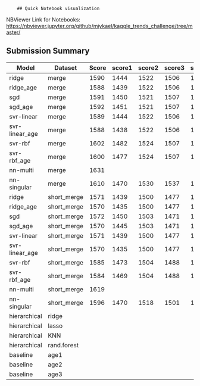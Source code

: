         ## Quick Notebook visualization

NBViewer Link for Notebooks: https://nbviewer.jupyter.org/github/miykael/kaggle_trends_challenge/tree/master/

## Submission Summary

| Model          | Dataset     | Score | score1 | score2 | score3 | score4 | score5 | ScoreKaggle |
|----------------|-------------|-------|--------|--------|--------|--------|--------|-------------|
| ridge          | merge       | 1590  |   1444 |   1522 |   1506 |   1820 |   1759 |         160 |
| ridge_age      | merge       | 1588  |   1439 |   1522 |   1506 |   1820 |   1759 |         160 |
| sgd            | merge       | 1591  |   1450 |   1521 |   1507 |   1819 |   1762 |         161 |
| sgd_age        | merge       | 1592  |   1451 |   1521 |   1507 |   1819 |   1762 |         160 |
| svr-linear     | merge       | 1589  |   1444 |   1522 |   1506 |   1820 |   1759 |         160 |
| svr-linear_age | merge       | 1588  |   1438 |   1522 |   1506 |   1820 |   1759 |             |
| svr-rbf        | merge       | 1602  |   1482 |   1524 |   1507 |   1820 |   1762 |         161 |
| svr-rbf_age    | merge       | 1600  |   1477 |   1524 |   1507 |   1820 |   1762 |             |
| nn-multi       | merge       | 1631  |        |        |        |        |        |         164 |
| nn-singular    | merge       | 1610  |   1470 |   1530 |   1537 |   1832 |   1779 |         163 |
| ridge          | short_merge | 1571  |   1439 |   1500 |   1477 |   1799 |   1733 |         161 |
| ridge_age      | short_merge | 1570  |   1435 |   1500 |   1477 |   1799 |   1733 |             |
| sgd            | short_merge | 1572  |   1450 |   1503 |   1471 |   1787 |   1734 |         161 |
| sgd_age        | short_merge | 1570  |   1445 |   1503 |   1471 |   1787 |   1734 |             |
| svr-linear     | short_merge | 1571  |   1439 |   1500 |   1477 |   1799 |   1733 |         161 |
| svr-linear_age | short_merge | 1570  |   1435 |   1500 |   1477 |   1799 |   1733 |             |
| svr-rbf        | short_merge | 1585  |   1473 |   1504 |   1488 |   1798 |   1741 |         161 |
| svr-rbf_age    | short_merge | 1584  |   1469 |   1504 |   1488 |   1798 |   1741 |             |
| nn-multi       | short_merge | 1619  |        |        |        |        |        |         165 |
| nn-singular    | short_merge | 1596  |   1470 |   1518 |   1501 |   1819 |   1760 |             |
| hierarchical   | ridge       |       |        |        |        |        |        |             |
| hierarchical   | lasso       |       |        |        |        |        |        |         171 |
| hierarchical   | KNN         |       |        |        |        |        |        |         168 |
| hierarchical   | rand.forest |       |        |        |        |        |        |             |
| baseline       | age1        |       |        |        |        |        |        |             |
| baseline       | age2        |       |        |        |        |        |        |             |
| baseline       | age3        |       |        |        |        |        |        |             |
